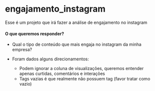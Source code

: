 # engajamento_instagram
Esse é um projeto que irá fazer a análise de engajamento no instagram

#### O que queremos responder?

- Qual o tipo de conteúdo que mais engaja no instagram da minha empresa?

- Foram dados alguns direcionamentos:
    - Podem ignorar a coluna de visualizações, queremos entender apenas curtidas, comentários e interações
    - Tags vazias é que realmente não possuem tag (favor tratar como vazio)

